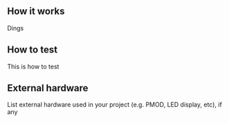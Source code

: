 <!---

This file is used to generate your project datasheet. Please fill in the information below and delete any unused
sections.

You can also include images in this folder and reference them in the markdown. Each image must be less than
512 kb in size, and the combined size of all images must be less than 1 MB.
-->

## How it works

Dings

## How to test

This is how to test

## External hardware

List external hardware used in your project (e.g. PMOD, LED display, etc), if any
